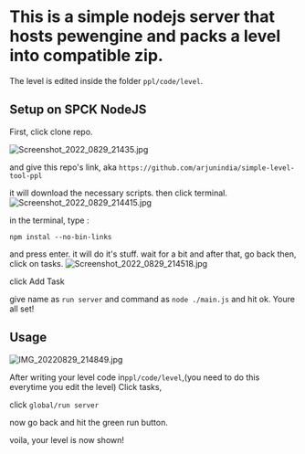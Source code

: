 # This is a simple nodejs server that hosts pewengine and packs a level into compatible zip.

The level is edited inside the folder ` ppl/code/level `.

## Setup on SPCK NodeJS

First, click clone repo.

![Screenshot_2022_0829_21435.jpg](https://user-images.githubusercontent.com/37960163/187247053-28f3592d-5035-4b25-bc6a-63ce2e6eff26.jpg)

and give this repo's link, aka `https://github.com/arjunindia/simple-level-tool-ppl` 

it will download the necessary scripts.
then click terminal.
![Screenshot_2022_0829_214415.jpg](https://user-images.githubusercontent.com/37960163/187247138-091eca86-1301-47f8-83f0-079130346b3f.jpg)

in the terminal, type :

```
npm instal --no-bin-links
```

and press enter. it will do it's stuff.
wait for a bit and after that, go back
then, click on tasks.
![Screenshot_2022_0829_214518.jpg](https://user-images.githubusercontent.com/37960163/187247223-ffe37cda-1831-4852-ad51-1485f83983dc.jpg)

click Add Task


give name as `run server` and command as `node ./main.js` 
and hit ok.
Youre all set!


## Usage

![IMG_20220829_214849.jpg](https://user-images.githubusercontent.com/37960163/187247461-8b5fcfd7-12c3-46c2-96b2-a6640b36e321.jpg)

After writing your level code in`ppl/code/level`,(you need to do this everytime you edit the level)
Click tasks,

click `global/run server`

now go back and hit the green run button.

voila, your level is now shown!

